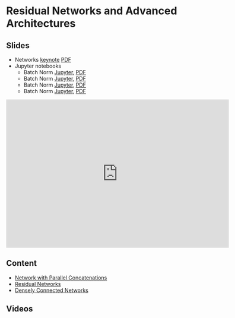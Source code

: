 # Residual Networks and Advanced Architectures

## Slides

* Networks
  [keynote](../../slides/3_7/13-Inception.key)
  [PDF](../../slides/3_7/13-Inception.pdf)
* Jupyter notebooks
  * Batch Norm [Jupyter](../../slides/3_7/batch-norm.ipynb),
  [PDF](../../slides/3_7/batch-norm.pdf)
  * Batch Norm [Jupyter](../../slides/3_7/googlenet.ipynb),
  [PDF](../../slides/3_7/googlenet.pdf)
  * Batch Norm [Jupyter](../../slides/3_7/resnet.ipynb),
  [PDF](../../slides/3_7/resnet.pdf)
  * Batch Norm [Jupyter](../../slides/3_7/densenet.ipynb),
  [PDF](../../slides/3_7/densenet.pdf)

<center><iframe src="http://docs.google.com/gview?url=http://courses.d2l.ai/berkeley-stat-157/slides/3_7/13-Inception.pdf&embedded=true" 
    style="width:600px; height:400px;" frameborder="0"></iframe></center>

## Content

* [Network with Parallel Concatenations](http://en.diveintodeeplearning.org/chapter_convolutional-neural-networks/googlenet.html)
* [Residual Networks](http://en.diveintodeeplearning.org/chapter_convolutional-neural-networks/resnet.html)
* [Densely Connected Networks](http://en.diveintodeeplearning.org/chapter_convolutional-neural-networks/densenet.html)

## Videos
